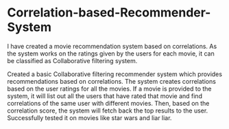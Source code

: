 # Correlation-based-Recommender-System
I have created a movie recommendation system based on correlations. As the system works on the ratings given by the users for each movie, it can be classified as Collaborative filtering system.

Created a basic Collaborative filtering recommender system which provides recommendations based on correlations. The system creates correlations based on the user ratings for all the movies. If a movie is provided to the system, it will list out all the users that have rated that movie and find correlations of the same user with different movies. Then, based on the correlation score, the system will fetch back the top results to the user. Successfully tested it on movies like star wars and liar liar. 
